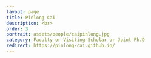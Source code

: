 ```yaml
---
layout: page
title: Pinlong Cai
description: <br>
order: 3
portrait: assets/people/caipinlong.jpg
category: Faculty or Visiting Scholar or Joint Ph.D
redirect: https://pinlong-cai.github.io/
---
```


